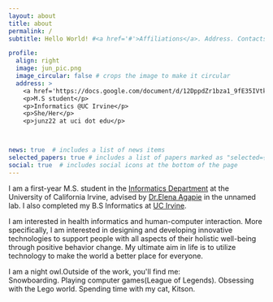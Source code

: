 ```yaml
---
layout: about
title: about
permalink: /
subtitle: Hello World! #<a href='#'>Affiliations</a>. Address. Contacts. Moto. Etc.

profile:
  align: right
  image: jun_pic.png
  image_circular: false # crops the image to make it circular
  address: >
    <a href='https://docs.google.com/document/d/12DppdZr1bza1_9fE35IVtk3m3LTnYSHs/edit?usp=sharing&ouid=100460228826122731942&rtpof=true&sd=true'>CV</a>
    <p>M.S student</p>
    <p>Informatics @UC Irvine</p>
    <p>She/Her</p>
    <p>junz22 at uci dot edu</p>



news: true  # includes a list of news items
selected_papers: true # includes a list of papers marked as "selected={true}"
social: true  # includes social icons at the bottom of the page
---
```

I am a first-year M.S. student in the [Informatics Department](https://www.informatics.uci.edu/) at the University of California Irvine, advised by [Dr.Elena Agapie]( https://eagapie.com/) in the unnamed lab. I also completed my B.S Informatics at [UC Irvine](https://uci.edu/).

I am interested in health informatics and human-computer interaction. More specifically, I am interested in designing and developing innovative technologies to support people with all aspects of their holistic well-being through positive behavior change. My ultimate aim in life is to utilize technology to make the world a better place for everyone.

I am a night owl.Outside of the work, you'll find me:  
Snowboarding. Playing computer games(League of Legends). Obsessing with the Lego world. Spending time with my cat, Kitson.
